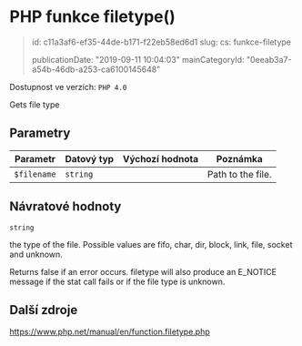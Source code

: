 PHP funkce filetype()
=====================

> id: c11a3af6-ef35-44de-b171-f22eb58ed6d1
> slug:
> 	cs: funkce-filetype
>
> publicationDate: "2019-09-11 10:04:03"
> mainCategoryId: "0eeab3a7-a54b-46db-a253-ca6100145648"

Dostupnost ve verzích: `PHP 4.0`

Gets file type


Parametry
--------------

| Parametr | Datový typ | Výchozí hodnota | Poznámka |
|-----|-----|-----|-----|
| `$filename` | `string` |  | Path to the file. |


Návratové hodnoty
----------------

`string`

the type of the file. Possible values are fifo, char,
dir, block, link, file, socket and unknown.
</p>
<p>
Returns false if an error occurs. filetype will also
produce an E_NOTICE message if the stat call fails
or if the file type is unknown.

Další zdroje
------------

https://www.php.net/manual/en/function.filetype.php
